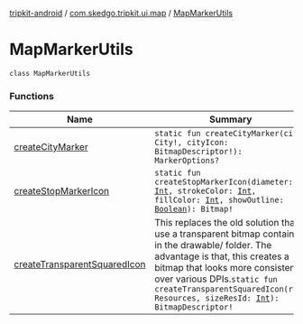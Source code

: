 [tripkit-android](../../index.md) / [com.skedgo.tripkit.ui.map](../index.md) / [MapMarkerUtils](./index.md)

# MapMarkerUtils

`class MapMarkerUtils`

### Functions

| Name | Summary |
|---|---|
| [createCityMarker](create-city-marker.md) | `static fun createCityMarker(city: City!, cityIcon: BitmapDescriptor!): MarkerOptions?` |
| [createStopMarkerIcon](create-stop-marker-icon.md) | `static fun createStopMarkerIcon(diameter: `[`Int`](https://kotlinlang.org/api/latest/jvm/stdlib/kotlin/-int/index.html)`, strokeColor: `[`Int`](https://kotlinlang.org/api/latest/jvm/stdlib/kotlin/-int/index.html)`, fillColor: `[`Int`](https://kotlinlang.org/api/latest/jvm/stdlib/kotlin/-int/index.html)`, showOutline: `[`Boolean`](https://kotlinlang.org/api/latest/jvm/stdlib/kotlin/-boolean/index.html)`): Bitmap!` |
| [createTransparentSquaredIcon](create-transparent-squared-icon.md) | This replaces the old solution that use a transparent bitmap contained in the drawable/ folder. The advantage is that, this creates a bitmap that looks more consistent over various DPIs.`static fun createTransparentSquaredIcon(res: Resources, sizeResId: `[`Int`](https://kotlinlang.org/api/latest/jvm/stdlib/kotlin/-int/index.html)`): BitmapDescriptor!` |
